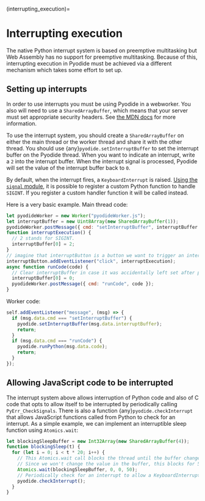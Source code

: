 (interrupting_execution)=

# Interrupting execution

The native Python interrupt system is based on preemptive multitasking but Web
Assembly has no support for preemptive multitasking. Because of this,
interrupting execution in Pyodide must be achieved via a different mechanism
which takes some effort to set up.

## Setting up interrupts

In order to use interrupts you must be using Pyodide in a webworker.
You also will need to use a `SharedArrayBuffer`, which means that your server
must set appropriate security headers. See [the MDN
docs](https://developer.mozilla.org/en-US/docs/Web/JavaScript/Reference/Global_Objects/SharedArrayBuffer#security_requirements)
for more information.

To use the interrupt system, you should create a `SharedArrayBuffer` on either
the main thread or the worker thread and share it with the other thread. You
should use {any}`pyodide.setInterruptBuffer` to set the interrupt buffer on the
Pyodide thread. When you want to indicate an interrupt, write a `2` into the
interrupt buffer. When the interrupt signal is processed, Pyodide will set the
value of the interrupt buffer back to `0`.

By default, when the interrupt fires, a `KeyboardInterrupt` is raised. [Using
the `signal`
module](https://docs.python.org/3/library/signal.html#signal.signal), it is
possible to register a custom Python function to handle `SIGINT`. If you
register a custom handler function it will be called instead.

Here is a very basic example. Main thread code:

```js
let pyodideWorker = new Worker("pyodideWorker.js");
let interruptBuffer = new Uint8Array(new SharedArrayBuffer(1));
pyodideWorker.postMessage({ cmd: "setInterruptBuffer", interruptBuffer });
function interruptExecution() {
  // 2 stands for SIGINT.
  interruptBuffer[0] = 2;
}
// imagine that interruptButton is a button we want to trigger an interrupt.
interruptButton.addEventListener("click", interruptExecution);
async function runCode(code) {
  // Clear interruptBuffer in case it was accidentally left set after previous code completed.
  interruptBuffer[0] = 0;
  pyodideWorker.postMessage({ cmd: "runCode", code });
}
```

Worker code:

```js
self.addEventListener("message", (msg) => {
  if (msg.data.cmd === "setInterruptBuffer") {
    pyodide.setInterruptBuffer(msg.data.interruptBuffer);
    return;
  }
  if (msg.data.cmd === "runCode") {
    pyodide.runPython(msg.data.code);
    return;
  }
});
```

## Allowing JavaScript code to be interrupted

The interrupt system above allows interruption of Python code and also of C code
that opts to allow itself to be interrupted by periodically calling
`PyErr_CheckSignals`. There is also a function {any}`pyodide.checkInterrupt` that
allows JavaScript functions called from Python to check for an interrupt. As a
simple example, we can implement an interruptible sleep function using
`Atomics.wait`:

```js
let blockingSleepBuffer = new Int32Array(new SharedArrayBuffer(4));
function blockingSleep(t) {
  for (let i = 0; i < t * 20; i++) {
    // This Atomics.wait call blocks the thread until the buffer changes or a 50ms timeout elapses.
    // Since we won't change the value in the buffer, this blocks for 50ms.
    Atomics.wait(blockingSleepBuffer, 0, 0, 50);
    // Periodically check for an interrupt to allow a KeyboardInterrupt.
    pyodide.checkInterrupt();
  }
}
```

